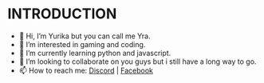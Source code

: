 # INTRODUCTION
- 👋 Hi, I’m Yurika but you can call me Yra.
- 👀 I’m interested in gaming and coding.
- 🌱 I’m currently learning python and javascript.
- 💞️ I’m looking to collaborate on you guys but i still have a long way to go.
- 📫 How to reach me: [Discord](https://discord.gg/jQQxe4zW) | [Facebook](https://web.facebook.com/yra.yurika)

<!---
Yraaaaa/Yraaaaa is a ✨ special ✨ repository because its `README.md` (this file) appears on your GitHub profile.
You can click the Preview link to take a look at your changes.
--->
